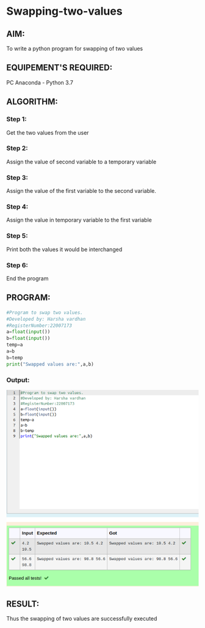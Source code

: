 # Swapping-two-values
## AIM:
To write a python program for swapping of two values
## EQUIPEMENT'S REQUIRED: 
PC
Anaconda - Python 3.7
## ALGORITHM: 
### Step 1:
Get the two values from the user
### Step 2: 
Assign the value of second variable to a temporary variable 
### Step 3: 
Assign the value of the first variable to the second variable.
### Step 4:  
Assign the value in temporary variable to the first variable
### Step 5: 
Print both the values it would be interchanged
### Step 6: 
End the program
## PROGRAM:
```python
#Program to swap two values.
#Developed by: Harsha vardhan
#RegisterNumber:22007173
a=float(input())
b=float(input())
temp=a
a=b
b=temp
print("Swapped values are:",a,b)
```
### Output:
![MODEL](/Screenshot%20from%202022-12-21%2016-35-51.png)

## RESULT:
Thus the swapping of two values are successfully executed



